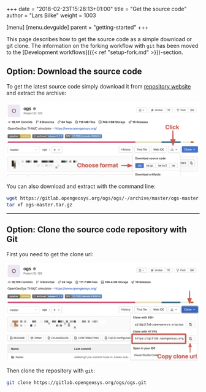 +++
date = "2018-02-23T15:28:13+01:00"
title = "Get the source code"
author = "Lars Bilke"
weight = 1003

[menu]
  [menu.devguide]
    parent = "getting-started"
+++

<div class='note'>

<i class="far fa-exclamation-triangle"></i> This page describes how to get the source code as a simple download or git clone. The information on the forking workflow with `git` has been moved to the [Development workflows]({{< ref "setup-fork.md" >}})-section.

</div>

## Option: Download the source code

To get the latest source code simply download it from [repository website](https://gitlab.opengeosys.org/ogs/ogs) and extract the archive:

![](zip-download.png)

You can also download and extract with the command line:

```bash
wget https://gitlab.opengeosys.org/ogs/ogs/-/archive/master/ogs-master.tar.gz
tar xf ogs-master.tar.gz
```
----
## Option: Clone the source code repository with Git

First you need to get the clone url:

![](git-url.png)

Then clone the repository with `git`:

```bash
git clone https://gitlab.opengeosys.org/ogs/ogs.git
```
